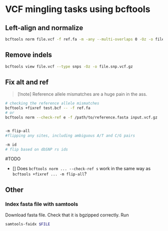 # VCF mingling tasks using bcftools

## Left-align and normalize 
```bash
bcftools norm file.vcf -f ref.fa -m -any --multi-overlaps 0 -Oz -o file.norm.vcf.gz
```
## Remove indels
```bash
bcftools view file.vcf --type snps -Oz -o file.snp.vcf.gz
```

## Fix alt and ref
>[!note] Reference allele mismatches are a huge pain in the ass. 
```bash
# checking the reference allele mismatches
bcftools +fixref test.bcf -- -f ref.fa
# or 
bcftools norm --check-ref e -f /path/to/reference.fasta input.vcf.gz


-m flip-all
#flipping any sites, including ambiguous A/T and C/G pairs

-m id
# flip based on dbSNP rs ids
```
#TODO
- [] Does `bcftools norm ... --check-ref s` work in the same way as `bcftools +fixref ... -m flip-all`?


## Other 
### Index fasta file with samtools
Download fasta file. Check that it is bgzipped correctly. Run
```bash
samtools-faidx $FILE
```
